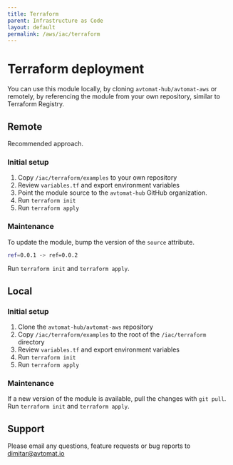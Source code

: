 ```yaml
---
title: Terraform
parent: Infrastructure as Code
layout: default
permalink: /aws/iac/terraform
---
```


# Terraform deployment
You can use this module locally, by cloning `avtomat-hub/avtomat-aws` or remotely, by referencing the module from your own repository, similar to Terraform Registry.


## Remote
Recommended approach.

### Initial setup

1. Copy `/iac/terraform/examples` to your own repository
2. Review `variables.tf` and export environment variables
3. Point the module source to the `avtomat-hub` GitHub organization.
4. Run `terraform init`
5. Run `terraform apply`

### Maintenance
To update the module, bump the version of the `source` attribute.<br/>
```bash
ref=0.0.1 -> ref=0.0.2
```
Run `terraform init` and `terraform apply`.


## Local

### Initial setup

1. Clone the `avtomat-hub/avtomat-aws` repository
2. Copy `/iac/terraform/examples` to the root of the `/iac/terraform` directory
3. Review `variables.tf` and export environment variables
4. Run `terraform init`
5. Run `terraform apply`

### Maintenance
If a new version of the module is available, pull the changes with `git pull`.<br/>
Run `terraform init` and `terraform apply`.

## Support
Please email any questions, feature requests or bug reports to [dimitar@avtomat.io](mailto:dimitar@avtomat.io)